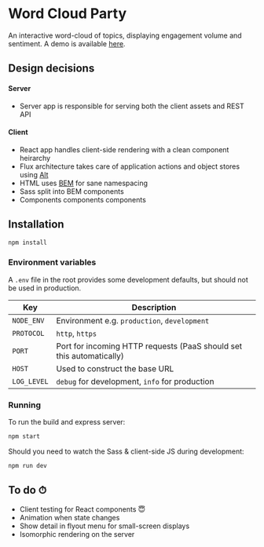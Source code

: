 # Word Cloud Party

An interactive word-cloud of topics, displaying engagement volume and sentiment. A demo is available [here](https://word-cloud-party.herokuapp.com).

## Design decisions

#### Server

* Server app is responsible for serving both the client assets and REST API

#### Client

* React app handles client-side rendering with a clean component heirarchy
* Flux architecture takes care of application actions and object stores using [Alt](http://alt.js.org)
* HTML uses [BEM](https://en.bem.info/methodology/key-concepts/) for sane namespacing
* Sass split into BEM components
* Components components components

## Installation

```sh
npm install
```

### Environment variables

A `.env` file in the root provides some development defaults, but should not be used in production.

| Key         | Description                                                          |
|-------------|----------------------------------------------------------------------|
| `NODE_ENV`  | Environment e.g. `production`, `development`                         |
| `PROTOCOL`  | `http`, `https`                                                      |
| `PORT`      | Port for incoming HTTP requests (PaaS should set this automatically) |
| `HOST`      | Used to construct the base URL                                       |
| `LOG_LEVEL` | `debug` for development, `info` for production                       |

### Running

To run the build and express server:

```sh
npm start
```

Should you need to watch the Sass & client-side JS during development:

```sh
npm run dev
```

## To do ⏱

* Client testing for React components 😇
* Animation when state changes
* Show detail in flyout menu for small-screen displays
* Isomorphic rendering on the server
